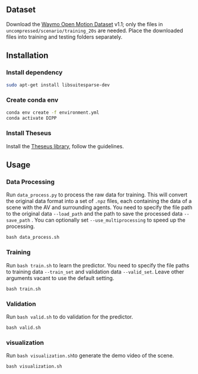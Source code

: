 ## Dataset
Download the [Waymo Open Motion Dataset](https://waymo.com/open/download/) v1.1; only the files in ```uncompressed/scenario/training_20s``` are needed. Place the downloaded files into training and testing folders separately.

## Installation
### Install dependency
```bash
sudo apt-get install libsuitesparse-dev
```

### Create conda env
```bash
conda env create -f environment.yml
conda activate DIPP
```

### Install Theseus
Install the [Theseus library](https://github.com/facebookresearch/theseus), follow the guidelines.

## Usage
### Data Processing
Run ```data_process.py``` to process the raw data for training. This will convert the original data format into a set of ```.npz``` files, each containing the data of a scene with the AV and surrounding agents. You need to specify the file path to the original data ```--load_path``` and the path to save the processed data ```--save_path``` . You can optionally set ```--use_multiprocessing``` to speed up the processing. 
```shell
bash data_process.sh
```

### Training
Run ```bash train.sh``` to learn the predictor. You need to specify the file paths to training data ```--train_set``` and validation data ```--valid_set```. Leave other arguments vacant to use the default setting.
```shell
bash train.sh
```

### Validation
Run ```bash valid.sh``` to do validation for the predictor.
```shell
bash valid.sh
```

### visualization
Run ```bash visualization.sh```to generate the demo video of the scene.
```shell
bash visualization.sh
```
